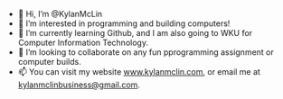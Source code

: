 - 👋 Hi, I’m @KylanMcLin
- 👀 I’m interested in programming and building computers!
- 🌱 I’m currently learning Github, and I am also going to WKU for Computer Information Technology.
- 💞️ I’m looking to collaborate on any fun pprogramming assignment or computer builds.
- 📫 You can visit my website www.kylanmclin.com, or email me at kylanmclinbusiness@gmail.com.

<!---
KylanMcLin/KylanMcLin is a ✨ special ✨ repository because its `README.md` (this file) appears on your GitHub profile.
You can click the Preview link to take a look at your changes.
--->
